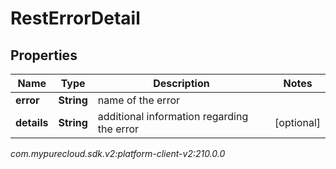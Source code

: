 # RestErrorDetail


## Properties

| Name | Type | Description | Notes |
| ------------ | ------------- | ------------- | ------------- |
| **error** | **String** | name of the error |  |
| **details** | **String** | additional information regarding the error |  [optional] |




_com.mypurecloud.sdk.v2:platform-client-v2:210.0.0_
